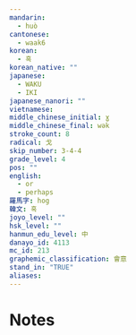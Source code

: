```yaml
---
mandarin:
  - huò
cantonese:
  - waak6
korean:
  - 혹
korean_native: ""
japanese:
  - WAKU
  - IKI
japanese_nanori: ""
vietnamese:
middle_chinese_initial: ɣ
middle_chinese_final: wək
stroke_count: 8
radical: 戈
skip_number: 3-4-4
grade_level: 4
pos: ""
english:
  - or
  - perhaps
羅馬字: hog
韓文: 혹
joyo_level: ""
hsk_level: ""
hanmun_edu_level: 中
danayo_id: 4113
mc_id: 213
graphemic_classification: 會意
stand_in: "TRUE"
aliases:
---
```


# Notes
